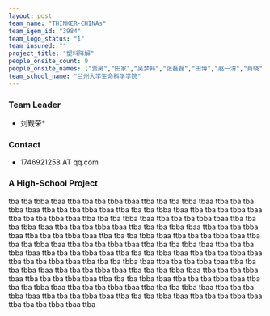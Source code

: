 ```yaml
---
layout: post
team_name: "THINKER-CHINAs"
team_igem_id: "3984"
team_logo_status: "1"
team_insured: ""
project_title: "塑料降解"
people_onsite_count: 9
people_onsite_names: ["贾昊","田家","吴梦韩","张磊磊","田博","赵一清","肖晓","赵显庆","李蕾"]
team_school_name: "兰州大学生命科学学院"
---
```



### Team Leader
* 刘觐荣*

### Contact
* 1746921258 AT qq.com

### A High-School Project

tba tba tbba tbaa ttba tba tba tbba tbaa ttba tba tba tbba tbaa ttba tba tba tbba tbaa ttba tba tba tbba tbaa ttba tba tba tbba tbaa ttba tba tba tbba tbaa ttba tba tba tbba tbaa ttba tba tba tbba tbaa ttba tba tba tbba tbaa ttba tba tba tbba tbaa ttba tba tba tbba tbaa ttba tba tba tbba tbaa ttba tba tba tbba tbaa ttba tba tba tbba tbaa ttba tba tba tbba tbaa ttba tba tba tbba tbaa ttba tba tba tbba tbaa ttba tba tba tbba tbaa ttba tba tba tbba tbaa ttba tba tba tbba tbaa ttba tba tba tbba tbaa ttba tba tba tbba tbaa ttba tba tba tbba tbaa ttba tba tba tbba tbaa ttba tba tba tbba tbaa ttba tba tba tbba tbaa ttba tba tba tbba tbaa ttba tba tba tbba tbaa ttba tba tba tbba tbaa ttba tba tba tbba tbaa ttba tba tba tbba tbaa ttba tba tba tbba tbaa ttba tba tba tbba tbaa ttba tba tba tbba tbaa ttba tba tba tbba tbaa ttba tba tba tbba tbaa ttba tba tba tbba tbaa ttba tba tba tbba tbaa ttba tba tba tbba tbaa ttba tba tba tbba tbaa ttba tba tba tbba tbaa ttba 
